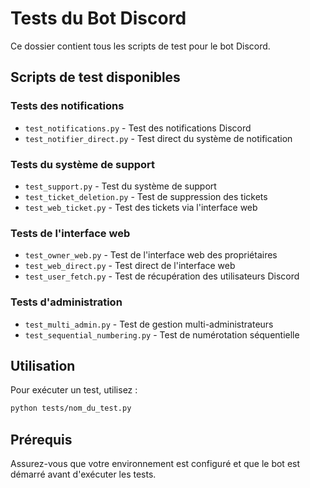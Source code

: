 # Tests du Bot Discord

Ce dossier contient tous les scripts de test pour le bot Discord.

## Scripts de test disponibles

### Tests des notifications
- `test_notifications.py` - Test des notifications Discord
- `test_notifier_direct.py` - Test direct du système de notification

### Tests du système de support
- `test_support.py` - Test du système de support
- `test_ticket_deletion.py` - Test de suppression des tickets
- `test_web_ticket.py` - Test des tickets via l'interface web

### Tests de l'interface web
- `test_owner_web.py` - Test de l'interface web des propriétaires
- `test_web_direct.py` - Test direct de l'interface web
- `test_user_fetch.py` - Test de récupération des utilisateurs Discord

### Tests d'administration
- `test_multi_admin.py` - Test de gestion multi-administrateurs
- `test_sequential_numbering.py` - Test de numérotation séquentielle

## Utilisation

Pour exécuter un test, utilisez :
```bash
python tests/nom_du_test.py
```

## Prérequis

Assurez-vous que votre environnement est configuré et que le bot est démarré avant d'exécuter les tests.

